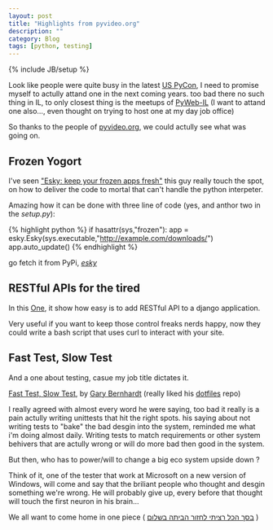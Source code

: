 ```yaml
---
layout: post
title: "Highlights from pyvideo.org"
description: ""
category: Blog 
tags: [python, testing]
---
```

{% include JB/setup %}

Look like people were quite busy in the latest [US PyCon](https://us.pycon.org/2012/), 
I need to promise myself to actully attand one in the next coming years.
too bad there no such thing in IL, to only closest thing is the meetups of [PyWeb-IL](https://groups.google.com/forum/?fromgroups#!forum/pyweb-il) 
(I want to attand one also..., even thought on trying to host one at my day job office)

So thanks to the people of [pyvideo.org](http://pyvideo.org/), we could actully see what was going on.

## Frozen Yogort ##
I've seen ["Esky: keep your frozen apps fresh"](http://pyvideo.org/video/470/pyconau-2010--esky--keep-your-frozen-apps-fresh)
this guy really touch the spot, on how to deliver the code to mortal that can't handle the python interpeter.

Amazing how it can be done with three line of code (yes, and anthor two in the *setup.py*):

{% highlight python %}
if hasattr(sys,"frozen"):
	app = esky.Esky(sys.executable,"http://example.com/downloads/")
	app.auto_update()
{% endhighlight %}

go fetch it from PyPi, *[esky](http://pypi.python.org/pypi/esky/)*

## RESTful APIs for the tired ##

In this [One](http://pyvideo.org/video/90/djangocon-2011--building-apis-in-django-with-tast),
it show how easy is to add RESTful API to a django application.

Very useful if you want to keep those control freaks nerds happy, 
now they could write a bash script that uses curl to interact with your site.

## Fast Test, Slow Test ##

And a one about testing, casue my job title dictates it.
 
[Fast Test, Slow Test](http://pyvideo.org/video/631/fast-test-slow-test), by [Gary Bernhardt](https://github.com/garybernhardt)
(really liked his [dotfiles](https://github.com/garybernhardt/dotfiles) repo)

I really agreed with almost every word he were saying, too bad it really is a pain actully writing unittests that hit the right spots.
his saying about not writing tests to "bake" the bad desgin into the system, reminded me what i'm doing almost daily. 
Writing tests to match requirements or other system behivers that are actully wrong or will do more bad then good in the system.

But then, who has to power/will to change a big eco system upside down ? 

Think of it, one of the tester that work at Microsoft on a new version of Windows, 
will come and say that the briliant people who thought and desgin something we're wrong.
He will probably give up, every before that thought will touch the first neuron in his brain...

We all want to come home in one piece ( [בסך הכל רציתי לחזור הביתה בשלום](http://www.givathatachmoshet.org.il/songs.php?song=song1.flv) )

